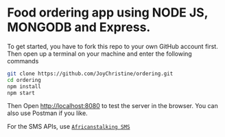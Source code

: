  # Food ordering app using NODE JS, MONGODB and Express. 
  To get started, you have to fork this repo to your own GitHub account first. Then open up a terminal on your machine and enter the following commands  

  ```bash
git clone https://github.com/JoyChristine/ordering.git
cd ordering
npm install
npm start
```
 Then Open [http://localhost:8080](http://localhost:8080) to test the server in the browser.
You can also use Postman if you like.

For the SMS APIs, use [`Africanstalking SMS`](https://africastalking.com/sms)



	
